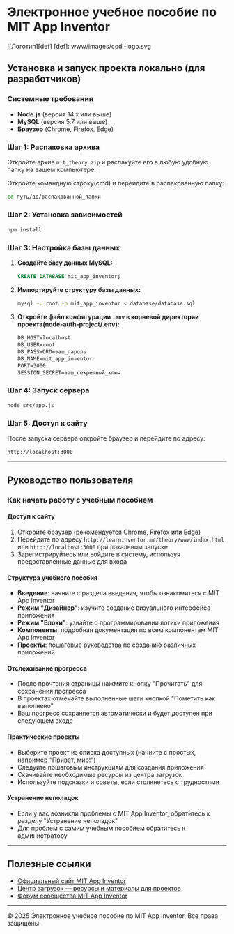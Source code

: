 # Электронное учебное пособие по MIT App Inventor

![Логотип][def]
[def]: www/images/codi-logo.svg

## Установка и запуск проекта локально (для разработчиков)

### Системные требования

- **Node.js** (версия 14.x или выше)
- **MySQL** (версия 5.7 или выше)
- **Браузер** (Chrome, Firefox, Edge)

### Шаг 1: Распаковка архива

Откройте архив `mit_theory.zip` и распакуйте его в любую удобную папку на вашем компьютере.

Откройте командную строку(cmd) и перейдите в распакованную папку:

```bash
cd путь/до/распакованной_папки
```

### Шаг 2: Установка зависимостей

```bash
npm install
```

### Шаг 3: Настройка базы данных

1. **Создайте базу данных MySQL:**
   ```sql
   CREATE DATABASE mit_app_inventor;
   ```
2. **Импортируйте структуру базы данных:**
   ```bash
   mysql -u root -p mit_app_inventor < database/database.sql
   ```
3. **Откройте файл конфигурации `.env` в корневой директории проекта(node-auth-project/.env):**
   ```
   DB_HOST=localhost
   DB_USER=root
   DB_PASSWORD=ваш_пароль
   DB_NAME=mit_app_inventor
   PORT=3000
   SESSION_SECRET=ваш_секретный_ключ
   ```

### Шаг 4: Запуск сервера

```bash
node src/app.js
```

### Шаг 5: Доступ к сайту

После запуска сервера откройте браузер и перейдите по адресу:

```
http://localhost:3000
```

---

## Руководство пользователя

### Как начать работу с учебным пособием

#### Доступ к сайту

1. Откройте браузер (рекомендуется Chrome, Firefox или Edge)
2. Перейдите по адресу `http://learninventor.me/theory/www/index.html` или `http://localhost:3000` при локальном запуске
3. Зарегистрируйтесь или войдите в систему, используя предоставленные данные для входа

#### Структура учебного пособия

- **Введение**: начните с раздела введения, чтобы ознакомиться с MIT App Inventor
- **Режим "Дизайнер"**: изучите создание визуального интерфейса приложения
- **Режим "Блоки"**: узнайте о программировании логики приложения
- **Компоненты**: подробная документация по всем компонентам MIT App Inventor
- **Проекты**: пошаговые руководства по созданию различных приложений

#### Отслеживание прогресса

- После прочтения страницы нажмите кнопку "Прочитать" для сохранения прогресса
- В проектах отмечайте выполненные шаги кнопкой "Пометить как выполнено"
- Ваш прогресс сохраняется автоматически и будет доступен при следующем входе

#### Практические проекты

- Выберите проект из списка доступных (начните с простых, например "Привет, мир!")
- Следуйте пошаговым инструкциям для создания приложения
- Скачивайте необходимые ресурсы из центра загрузок
- Используйте подсказки и советы, если столкнетесь с трудностями

#### Устранение неполадок

- Если у вас возникли проблемы с MIT App Inventor, обратитесь к разделу "Устранение неполадок"
- Для проблем с самим учебным пособием обратитесь к администратору

---

## Полезные ссылки

- [Официальный сайт MIT App Inventor](https://appinventor.mit.edu/)
- [Центр загрузок — ресурсы и материалы для проектов](http://learninventor.me/theory/www/mit_downloads.html)
- [Форум сообщества MIT App Inventor](https://community.appinventor.mit.edu/)

---

© 2025 Электронное учебное пособие по MIT App Inventor. Все права защищены.
